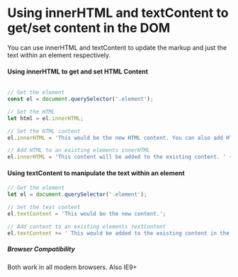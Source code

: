 # Using innerHTML and textContent to get/set content in the DOM

You can use innerHTML and textContent to update the markup and just the text within an element respectively.


#### Using innerHTML to get and set HTML Content

```javascript

// Get the element
const el = document.querySelector('.element');

// Get the HTML
let html = el.innerHTML;

// Set the HTML content
el.innerHTML = 'This would be the new HTML content. You can also add HTML elements, like a <a href="#">Hyperlink</a>';

// Add HTML to an existing elements innerHTML
el.innerHTML = 'This content will be added to the existing content. ' + el.innerHTML;

```


#### Using textContent to manipulate the text within an element

```javascript
// Get the element
let el = document.querySelector('.element');

// Set the text content
el.textContent = 'This would be the new content.';

// Add content to an existing elements textContent
el.textContent += ' This would be added to the existing content in the element.'
```


##### Browser Compatibility
Both work in all modern browsers. Also IE9+
